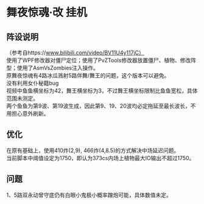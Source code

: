 # 舞夜惊魂·改 挂机

## 阵设说明
（参考自https://www.bilibili.com/video/BV11U4y117jC）<br>
使用了WPF修改器对僵尸定位；使用了PvZTools修改器放置僵尸、植物、修改阵型；使用了AsmVsZombies注入操作。<br>
原舞夜惊魂有4路冰瓜溅射5路伴舞/舞王的问题，这个版本可以避免。<br>
没有利用女仆秘籍bug<br>
视频中鱼鱼横坐标为42，舞王横坐标为3，不过舞王横坐标限制比鱼鱼宽松，具体范围未测定。<br>
两个鱼鱼为第9波、第19波生成，因此第9、19、20波均必定拖延至最长波长，不用担心意外刷新。<br>

## 优化
在原有基础上，使用410炸(2,9), 466炸(4,8.5)的方式解决中场延迟问题。<br>
当前脚本中阈值设定为1750，即认为373cs内场上植物最大IO输出不超过1750。<br>

## 问题
1、5路双永动曾守底仍有白眼小鬼极小概率蹭炮可能，具体数值未定。<br>
